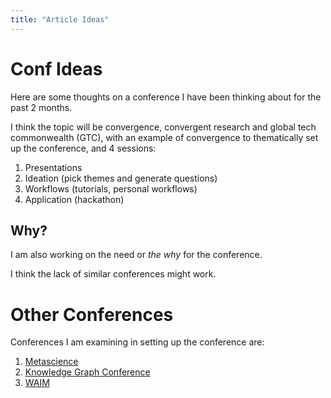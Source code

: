 ```yaml
---
title: "Article Ideas"
---
```


# Conf Ideas
Here are some thoughts on a conference I have been thinking about  for the past 2 months.

I think the topic will be convergence, convergent research and global tech commonwealth (GTC), with an example of convergence to thematically set up the conference, and 4 sessions:

1. Presentations 
2. Ideation (pick themes and generate questions)
3. Workflows (tutorials, personal workflows)
4. Application (hackathon)

## Why?

I am also working on the need or *the why* for the conference.

I think the lack of similar conferences might work.

# Other Conferences

Conferences I am examining in setting up the conference are:

1. [Metascience]()
2. [Knowledge Graph Conference]()
3. [WAIM]()